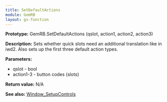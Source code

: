 ```yaml
---
title: SetDefaultActions
module: GemRB
layout: gs-function
---
```


**Prototype:** GemRB.SetDefaultActions (qslot, action1, action2, action3)

**Description:** Sets whether quick slots need an additional translation 
like in iwd2. Also sets up the first three default action types.

**Parameters:**
  * qslot     - bool
  * action1-3 - button codes (slots)

**Return value:** N/A

**See also:** [Window_SetupControls](Window_SetupControls.md)

